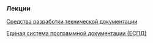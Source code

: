 ### Лекции

[Средства разработки технической документации](/content/SupportAndtesting_of_software_modules/Documentation.md)

[Единая система программной документации (ЕСПД)](/content/SupportAndtesting_of_software_modules/ESPD.md)